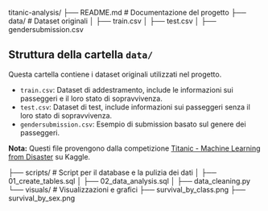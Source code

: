 titanic-analysis/
├── README.md               # Documentazione del progetto
├── data/                   # Dataset originali
│   ├── train.csv
│   ├── test.csv
│   ├── gendersubmission.csv
## Struttura della cartella `data/`

Questa cartella contiene i dataset originali utilizzati nel progetto.

- `train.csv`: Dataset di addestramento, include le informazioni sui passeggeri e il loro stato di sopravvivenza.
- `test.csv`: Dataset di test, include informazioni sui passeggeri senza il loro stato di sopravvivenza.
- `gendersubmission.csv`: Esempio di submission basato sul genere dei passeggeri.

**Nota:** Questi file provengono dalla competizione [Titanic - Machine Learning from Disaster](https://www.kaggle.com/c/titanic/overview) su Kaggle.

├── scripts/                # Script per il database e la pulizia dei dati
│   ├── 01_create_tables.sql
│   ├── 02_data_analysis.sql
│   ├── data_cleaning.py
└── visuals/                # Visualizzazioni e grafici
    ├── survival_by_class.png
    ├── survival_by_sex.png

